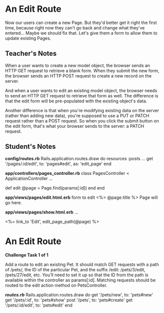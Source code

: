 # An Edit Route
Now our users can create a new Page.
But they'd better get it right the first time, because right now they can't go back and change what they've entered...
Maybe we should fix that.
Let's give them a form to allow them to update existing Pages.

## Teacher's Notes

When a user wants to create a new model object, the browser sends an HTTP GET request to retrieve a blank form.
When they submit the new form, the browser sends an HTTP POST request to create a new record on the server.

And when a user wants to edit an existing model object, the browser needs to send an HTTP GET request to retrieve that form as well.
The difference is that the edit form will be pre-populated with the existing object's data.

Another difference is that when you're modifying existing data on the server (rather than adding new data), you're supposed to use a PUT or PATCH request rather than a POST request.
So when you click the submit button on the edit form, that's what your browser sends to the server: a PATCH request.

## Student's Notes

__config/routes.rb__
Rails.application.routes.draw do
  resources :posts
  ...
  get '/pages/:id/edit', to: 'pages#edit', as: 'edit_page'
end

__app/controllers/pages_controller.rb__
class PagesController < ApplicationController
  ...

  def edit
    @page = Page.find(params[:id])
  end
end

__app/views/pages/edit.html.erb__
form to edit <%= @page.title %> Page will go here.

__app/views/pages/show.html.erb__
...

<%= link_to 'Edit', edit_page_path(@page) %>

# An Edit Route

**Challenge Task 1 of 1**

Add a route to edit an existing Pet.
It should match GET requests with a path of /pets/, the ID of the particular Pet, and the suffix /edit: /pets/3/edit, /pets/27/edit, etc.
You'll need to set it up so that the ID from the path is available within the controller as params[:id].
Matching requests should be routed to the edit action method on PetsController.

___routes.rb___
Rails.application.routes.draw do
  get '/pets/new', to: 'pets#new'
  get '/pets/:id', to: 'pets#show'
  post '/pets', to: 'pets#create'
  get '/pets/:id/edit', to: 'pets#edit'
end
